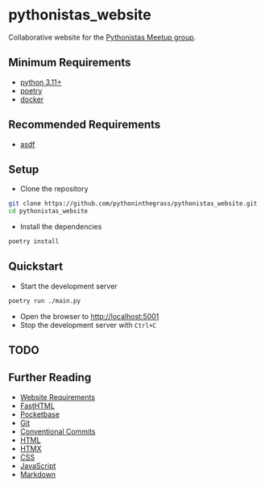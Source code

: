 # pythonistas_website

Collaborative website for the [Pythonistas Meetup group](https://www.meetup.com/pythonistas).

## Minimum Requirements

* [python 3.11+](https://www.python.org/downloads/)
* [poetry](https://python-poetry.org/docs/)
* [docker](https://docs.docker.com/get-docker/)

## Recommended Requirements

* [asdf](https://asdf-vm.com/#/)

## Setup

* Clone the repository

```bash
git clone https://github.com/pythoninthegrass/pythonistas_website.git
cd pythonistas_website
```

* Install the dependencies

```bash
poetry install
```

## Quickstart

* Start the development server

```bash
poetry run ./main.py
```

* Open the browser to [http://localhost:5001](http://localhost:5001)
* Stop the development server with `Ctrl+C`

## TODO

## Further Reading

* [Website Requirements](docs/REQUIREMENTS.md)
* [FastHTML](https://docs.fastht.ml/)
* [Pocketbase](https://pocketbase.io/docs/)
* [Git](https://git-scm.com/doc)
* [Conventional Commits](https://www.conventionalcommits.org/en/v1.0.0/#summary)
* [HTML](https://developer.mozilla.org/en-US/docs/Web/HTML)
* [HTMX](https://htmx.org/)
* [CSS](https://developer.mozilla.org/en-US/docs/Web/CSS)
* [JavaScript](https://developer.mozilla.org/en-US/docs/Web/JavaScript)
* [Markdown](https://www.markdownguide.org/)
